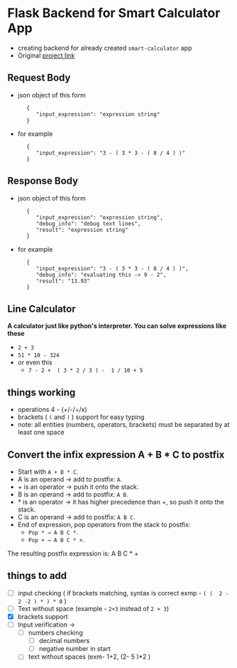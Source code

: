 # Flask Backend for Smart Calculator App
- creating backend for already created `smart-calculator` app
- Original [project link](https://github.com/thestupendous/python-projects/tree/master/smart-calculator)

## Request Body
- json object of this form
```
      {
         "input_expression": "expression string"
      }
```
- for example
```
      {
         "input_expression": "3 - ( 3 * 3 - ( 8 / 4 ) )"
      }
```

## Response Body
- json object of this form
```
      {
         "input_expression": "expression string",
         "debug_info": "debug text lines",
         "result": "expression string"
      }
```
- for example
```
      {
         "input_expression": "3 - ( 3 * 3 - ( 8 / 4 ) )",
         "debug_info": "evaluating this -> 9 - 2",
         "result": "13.93"
      }
```


## Line Calculator
**A calculator just like python's interpreter.
You can solve expressions like these**
- `2 + 3`
- `51 * 10 - 324`
- or even this
  - `7 - 2 +  ( 3 * 2 / 3 ) -  1 / 10 + 5`
    
## things working
- operations 4 - (+/-/÷/x)
- brackets ( `(` and `)` ) support for easy typing
- note: all entities (numbers, operators, brackets) must be separated by at least one space

## Convert the infix expression A + B * C to postfix

- Start with `A + B * C`.
- A is an operand → add to postfix: `A`.
- \+ is an operator → push it onto the stack.
- B is an operand → add to postfix: `A B`.
- \* is an operator → it has higher precedence than +, so push it onto the stack.
- C is an operand → add to postfix: `A B C`.
- End of expression, pop operators from the stack to postfix:
   - `Pop * → A B C *`.
   - `Pop + → A B C * +`.

The resulting postfix expression is: A B C * +

## things to add
- [ ] input checking ( if brackets matching, syntax is correct exmp - ` ( (  2 - 2 -2 ) * ) * 0 ` )
- [ ] Text without space (example - `2+3` instead of `2 + 3`)
- [x] brackets support
- [ ] Input verification -> 
  - [ ] numbers checking 
     - [ ] decimal numbers
     - [ ] negative number in start
  - [ ] text without spaces (exm- 1+2, (2- 5 )\*2 )
